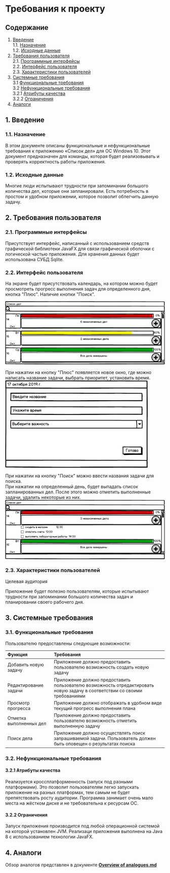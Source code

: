 # Требования к проекту
##  Содержание
1. [Введение](#1) <br>
    1.1. [Назначение](#1.1) <br>
    1.2. [Исходные данные](#1.2) <br>
2. [Требования пользователя](#2) <br>
	2.1. [Программные интерфейсы](#2.1) <br>
	2.2. [Интерфейс пользователя](#2.2) <br>
	2.3. [Характеристики пользователей](#2.3) <br>	
3. [Системные требования](#3) <br>
	3.1 [Функциональные требования](#3.1) <br>
	3.2 [Нефункциональные требования](#3.2) <br>
	3.2.1 [Атрибуты качества](#3.2.1) <br>
	3.2.2 [Ограничения](#3.2.2) <br>
4. [Аналоги](#4)

## 1. Введение <a name = "1"></a>
### 1.1. Назначение <a name = "1.1"></a>

В этом документе описаны функциональные и нефункциональные требования к приложению «Список дел» для ОС Windows 10. Этот документ предназначен для команды, которая будет реализовывать и проверять корректность работы приложения.

### 1.2. Исходные данные <a name = "1.2"></a>
Многие люди испытывают трудности при запоминании большого количества дел, которые они запланировали. Есть потребность в простом и удобном приложении, которое позволит облегчить данную задачу.

## 2. Требования пользователя <a name = "2"></a>
### 2.1. Программные интерфейсы <a name = "2.1"></a>
Присутствует интерфейс, написанный с использованием средств графической библиотеки JavaFX для связи графической оболочки с логической частью приложения. Для хранения данных будет использована СУБД Sqlite.

### 2.2. Интерфейс пользователя <a name = "2.2"></a>
На экране будет присутствовать календарь, на котором можно будет просмотреть прогресс выполнения задач для определенного дня, кнопка "Плюс". Наличие кнопки "Поиск".
    
![Home page](../Images/mockups/startWindow.png) 
 
 При нажатии на кнопку "Плюс" появляется новое окно, где можно написать название задачи, выбрать приоритет, установить время.  
![NewTask](../Images/mockups/NewTask.png) 
 
При нажатии на кнопку "Поиск" можно ввести названия задачи для поиска.    
При нажатии на определенный день, будет выпадать список запланированных дел. После этого можно отметить выполненные задачи, удалить некоторые из них.
![viewTasks](../Images/mockups/viewTasks.png) 
 
### 2.3. Характеристики пользователей <a name = "2.3"></a>
Целевая аудитория

Приложение будет полезно пользователям, которые испытывают трудности при запоминании большого количества задач и планировании своего рабочего дня.

## 3. Системные требования <a name = "3"></a>

### 3.1. Функциональные требования <a name = "3.1"></a>

Пользователю предоставлены следующие возможности:

| Функция | Требования | 
|:---|:---|
| Добавить новую задачу | Приложение должно предоставить пользователю возможность создать новую задачу |
| Редактирование задачи | Приложение должно предоставить пользователю возможность отредактировать новую задачу в соответствии со своими требованиями |
| Просмотр прогресса | Приложение должно отображать в удобном виде текущий прогресс выполнения плана |
| Отметка выполненных дел | Приложение должно предоставить пользователю возможность отметить выполненную задачу |
| Поиск дела | Приложение должно осуществлять поиск запрашиваемой задачи. Пользователь должен быть оповещен о результатах поиска |

### 3.2. Нефункциональные требования <a name = "3.2"></a>

#### 3.2.1 Атрибуты качества <a name = "3.2.1"></a>
Реализуется кроссплатформенность (запуск под разными платформами). Это позволит пользователям легко запускать приложение на разных платформах, тем самым не будет препятствовать росту аудитории.
Программа занимает очень мало места на жёстком диске и не требовательна к ресурсам ОС. 
#### 3.2.2 Ограничения <a name = "3.2.2"></a>
Запуск приложения производится под любой операционной системой на которой установлен JVM. Реализаци приложения выполнена на Java 8 с использованием технологии JavaFX.

## 4. Аналоги <a name = "4"></a>
Обзор аналогов представлен в документе [**Overview of analogues.md**](Overview%20of%20analogues.md)



